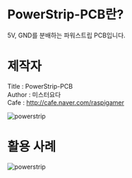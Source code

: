 # PowerStrip-PCB란?
5V, GND를 분배하는 파워스트립 PCB입니다.

# 제작자
Title : PowerStrip-PCB<br>
Author : 미스터요다<br>
Cafe : http://cafe.naver.com/raspigamer<br>

![powerstrip](https://blogfiles.pstatic.net/MjAxOTA1MDRfMjUg/MDAxNTU2OTU5MTcyOTcz.wD7HmKz5oOkINGg_BnMsqgk-U8bbR_5xcLqS7Hfvskwg.aD2D3lxkSFa8l9rP59gVuj6tfqgsg8bZrGOIh7I1u_Ig.JPEG.zzeromin/powerstrip01.jpg)

# 활용 사례

![powerstrip](https://blogfiles.pstatic.net/MjAxOTA1MDRfMTg1/MDAxNTU2OTU5MTcyOTgy.uEDA1BP9xr1IbgeWOYBS0hgBqHTwY1TeEFxpxEpI5VEg.X7JiBb7fZbMJaJzIYqiH42rhIC940yF-MLoU1NAW4Mgg.JPEG.zzeromin/powerstrip02.jpg)
